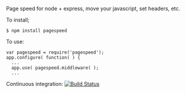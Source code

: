 Page speed for node + express, move your javascript, set headers, etc.

To install;

    $ npm install pagespeed

To use:

    var pagespeed = require('pagespeed');
    app.configure( function( ) {
      ...
      app.use( pagespeed.middleware( );
      ...

Continuous integration: <a href="http://travis-ci.org/pauly/pagespeed"><img src="https://secure.travis-ci.org/pauly/pagespeed.png" alt="Build Status"></a>
